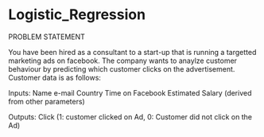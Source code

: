 # Logistic_Regression

PROBLEM STATEMENT

You have been hired as a consultant to a start-up that is running a targetted marketing ads on facebook. The company wants to anaylze customer behaviour by predicting which customer clicks on the advertisement. Customer data is as follows:

Inputs:
Name
e-mail
Country
Time on Facebook
Estimated Salary (derived from other parameters)

Outputs:
Click (1: customer clicked on Ad, 0: Customer did not click on the Ad)
